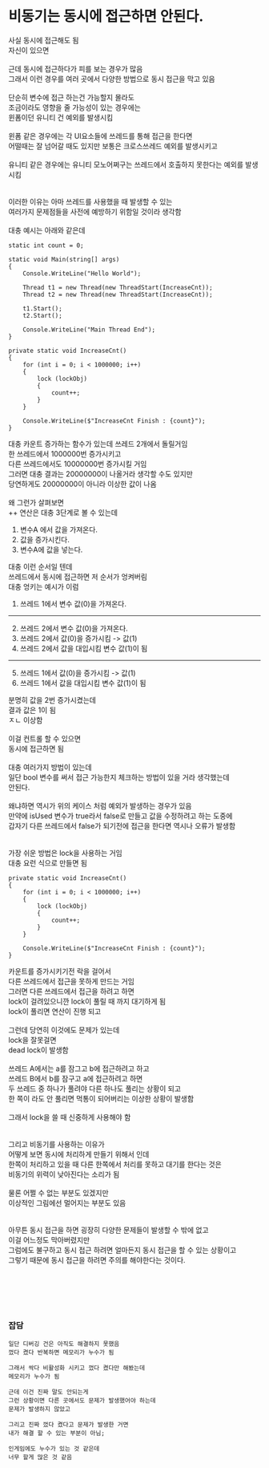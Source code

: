# 비동기는 동시에 접근하면 안된다.

사실 동시에 접근해도 됨</br>
자신이 있으면</br>
</br>
근데 동시에 접근하다가 피를 보는 경우가 많음</br>
그래서 이런 경우를 여러 곳에서 다양한 방법으로 동시 접근을 막고 있음</br>
</br>
단순히 변수에 접근 하는건 가능할지 몰라도</br>
조금이라도 영향을 줄 가능성이 있는 경우에는 </br>
윈폼이던 유니티 건 예외를 발생시킴</br>
</br>
윈폼 같은 경우에는 각 UI요소들에 쓰레드를 통해 접근을 한다면</br>
어떨때는 잘 넘어갈 때도 있지만 보통은 크로스쓰레드 예외를 발생시키고</br>
</br>
유니티 같은 경우에는 유니티 모노어쩌구는 쓰레드에서 호출하지 못한다는 예외를 발생시킴</br>
</br>
</br>
이러한 이유는 아마 쓰레드를 사용했을 때 발생할 수 있는</br>
여러가지 문제점들을 사전에 예방하기 위함일 것이라 생각함</br>
</br>
대충 예시는 아래와 같은데

```
static int count = 0;

static void Main(string[] args)
{
    Console.WriteLine("Hello World");

    Thread t1 = new Thread(new ThreadStart(IncreaseCnt));
    Thread t2 = new Thread(new ThreadStart(IncreaseCnt));

    t1.Start();
    t2.Start();

    Console.WriteLine("Main Thread End");
}

private static void IncreaseCnt()
{
    for (int i = 0; i < 1000000; i++)
    {
        lock (lockObj)
        {
            count++;
        }
    }

    Console.WriteLine($"IncreaseCnt Finish : {count}");
}
```
대충 카운트 증가하는 함수가 있는데 쓰레드 2개에서 돌릴거임</br>
한 쓰레드에서 1000000번 증가시키고</br>
다른 쓰레드에서도 10000000번 증가시킬 거임</br>
그러면 대충 결과는 20000000이 나올거라 생각할 수도 있지만</br>
당연하게도 20000000이 아니라 이상한 값이 나옴</br>
</br>
왜 그런가 살펴보면</br>
++ 연산은 대충 3단계로 볼 수 있는데</br>
1. 변수A 에서 값을 가져온다.</br>
2. 값을 증가시킨다.</br>
3. 변수A에 값을 넣는다.</br>

대충 이런 순서일 텐데 </br>
쓰레드에서 동시에 접근하면 저 순서가 엉켜버림</br>
대충 엉키는 예시가 이럼

1. 쓰레드 1에서 변수 값(0)을 가져온다.
---------------------------------------------------
2. 쓰레드 2에서 변수 값(0)을 가져온다.
3. 쓰레드 2에서 값(0)을 증가시킴 -> 값(1)
4. 쓰레드 2에서 값을 대입시킴 변수 값(1)이 됨
---------------------------------------------------
5. 쓰레드 1에서 값(0)을 증가시킴 -> 값(1)
6. 쓰레드 1에서 값을 대입시킴 변수 값(1)이 됨

분명히 값을 2번 증가시켰는데</br>
결과 값은 1이 됨</br>
ㅈㄴ 이상함</br>
</br>
이걸 컨트롤 할 수 있으면</br>
동시에 접근하면 됨</br>
</br>
대충 여러가지 방법이 있는데</br>
일단 bool 변수를 써서 접근 가능한지 체크하는 방법이 있을 거라 생각했는데</br>
안된다.</br>
</br>
왜냐하면 역시가 위의 케이스 처럼 예외가 발생하는 경우가 있음</br>
만약에 isUsed 변수가 true라서 false로 만들고 값을 수정하려고 하는 도중에</br>
갑자기 다른 쓰레드에서 false가 되기전에 접근을 한다면 역시나 오류가 발생함</br>
</br>
</br>
가장 쉬운 방법은 lock을 사용하는 거임</br>
대충 요런 식으로 만들면 됨</br>

```
private static void IncreaseCnt()
{
    for (int i = 0; i < 1000000; i++)
    {
        lock (lockObj)
        {
            count++;
        }
    }

    Console.WriteLine($"IncreaseCnt Finish : {count}");
}
```
카운트를 증가시키기전 락을 걸어서</br>
다른 쓰레드에서 접근을 못하게 만드는 거임</br>
그러면 다른 쓰레드에서 접근을 하려고 하면</br>
lock이 걸려있으니깐 lock이 풀릴 때 까지 대기하게 됨</br>
lock이 풀리면 연산이 진행 되고</br>
</br>
그런데 당연히 이것에도 문제가 있는데</br>
lock을 잘못걸면</br>
dead lock이 발생함</br>
</br>
쓰레드 A에서는 a를 잠그고 b에 접근하려고 하고</br>
쓰레드 B에서 b를 잠구고 a에 접근하려고 하면</br>
두 쓰레드 중 하나가 풀려야 다른 하나도 풀리는 상황이 되고</br>
한 쪽이 라도 안 풀리면 먹통이 되어버리는 이상한 상황이 발생함</br>
</br>
그래서 lock을 쓸 때 신중하게 사용해야 함</br>
</br>
</br>
그리고 비동기를 사용하는 이유가</br>
어떻게 보면 동시에 처리하게 만들기 위해서 인데</br>
한쪽이 처리하고 있을 때 다른 한쪽에서 처리를 못하고 대기를 한다는 것은</br>
비동기의 위력이 낮아진다는 소리가 됨</br>
</br>
물론 어쩔 수 없는 부분도 있겠지만</br>
이상적인 그림에선 멀어지는 부분도 있음</br>
</br>
</br>
아무튼 동시 접근을 하면 굉장히 다양한 문제들이 발생할 수 밖에 없고</br>
이걸 어느정도 막아버렸지만</br>
그럼에도 불구하고 동시 접근 하려면 얼마든지 동시 접근을 할 수 있는 상황이고</br>
그렇기 때문에 동시 접근을 하려면 주의를 해야한다는 것이다.</br>
</br>
</br>
</br>
</br>
</br>
### 잡담
```
일단 디버깅 건은 아직도 해결하지 못했음
껐다 켰다 반복하면 메모리가 누수가 됨

그래서 싹다 비활성화 시키고 껐다 켰다만 해봤는데
메모리가 누수가 됨

근데 이건 진짜 말도 안되는게
그런 상황이면 다른 곳에서도 문제가 발생했어야 하는데
문제가 발생하지 않았고

그리고 진짜 껐다 켰다고 문제가 발생한 거면
내가 해결 할 수 있는 부분이 아님;

인게임에도 누수가 있는 것 같은데
너무 할게 많은 것 같음
```
